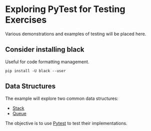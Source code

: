 # Exploring PyTest for Testing Exercises

Various demonstrations and examples of testing will be placed here.

## Consider installing black

Useful for code formatting management.

`pip install -U black --user`

## Data Structures

The example will explore two common data structures:
* [Stack](https://en.wikipedia.org/wiki/Stack_%28abstract_data_type%29)
* [Queue](https://en.wikipedia.org/wiki/Queue_(abstract_data_type))

The objective is to use [Pytest](https://docs.pytest.org/en/7.0.x/) to test their implementations.

